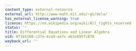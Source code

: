 ```yaml
---
content_type: external-resource
external_url: http://www-math.mit.edu/~gs/dela/
has_external_license_warning: true
license: https://en.wikipedia.org/wiki/All_rights_reserved
status: ''
title: Differential Equations and Linear Algebra
uid: 0f1b5108-c27e-4ca9-ae7c-ab1e695fc878
wayback_url: ''
---
```

